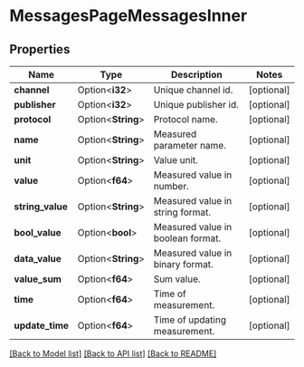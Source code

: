 # MessagesPageMessagesInner

## Properties

Name | Type | Description | Notes
------------ | ------------- | ------------- | -------------
**channel** | Option<**i32**> | Unique channel id. | [optional]
**publisher** | Option<**i32**> | Unique publisher id. | [optional]
**protocol** | Option<**String**> | Protocol name. | [optional]
**name** | Option<**String**> | Measured parameter name. | [optional]
**unit** | Option<**String**> | Value unit. | [optional]
**value** | Option<**f64**> | Measured value in number. | [optional]
**string_value** | Option<**String**> | Measured value in string format. | [optional]
**bool_value** | Option<**bool**> | Measured value in boolean format. | [optional]
**data_value** | Option<**String**> | Measured value in binary format. | [optional]
**value_sum** | Option<**f64**> | Sum value. | [optional]
**time** | Option<**f64**> | Time of measurement. | [optional]
**update_time** | Option<**f64**> | Time of updating measurement. | [optional]

[[Back to Model list]](../README.md#documentation-for-models) [[Back to API list]](../README.md#documentation-for-api-endpoints) [[Back to README]](../README.md)


